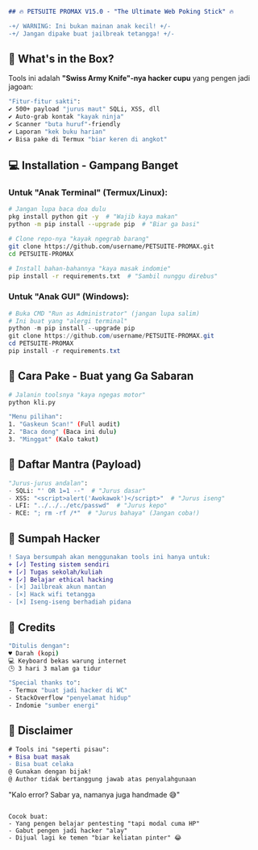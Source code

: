 ```markdown
## 🔥 PETSUITE PROMAX V15.0 - "The Ultimate Web Poking Stick" 🔥
```

```diff
-+/ WARNING: Ini bukan mainan anak kecil! +/-
-+/ Jangan dipake buat jailbreak tetangga! +/-
```

## 🧰 What's in the Box?

Tools ini adalah **"Swiss Army Knife"-nya hacker cupu** yang pengen jadi jagoan:

```bash
"Fitur-fitur sakti":
✔️ 500+ payload "jurus maut" SQLi, XSS, dll
✔️ Auto-grab kontak "kayak ninja"
✔️ Scanner "buta huruf"-friendly
✔️ Laporan "kek buku harian"
✔️ Bisa pake di Termux "biar keren di angkot"
```

## 💻 Installation - Gampang Banget

### Untuk "Anak Terminal" (Termux/Linux):

```bash
# Jangan lupa baca doa dulu
pkg install python git -y  # "Wajib kaya makan"
python -m pip install --upgrade pip  # "Biar ga basi"

# Clone repo-nya "kayak ngegrab barang"
git clone https://github.com/username/PETSUITE-PROMAX.git
cd PETSUITE-PROMAX

# Install bahan-bahannya "kaya masak indomie"
pip install -r requirements.txt  # "Sambil nunggu direbus"
```

### Untuk "Anak GUI" (Windows):

```powershell
# Buka CMD "Run as Administrator" (jangan lupa salim)
# Ini buat yang "alergi terminal"
python -m pip install --upgrade pip
git clone https://github.com/username/PETSUITE-PROMAX.git
cd PETSUITE-PROMAX
pip install -r requirements.txt
```

## 🚀 Cara Pake - Buat yang Ga Sabaran

```bash
# Jalanin toolsnya "kaya ngegas motor"
python kli.py

"Menu pilihan":
1. "Gaskeun Scan!" (Full audit)
2. "Baca dong" (Baca ini dulu)
3. "Minggat" (Kalo takut)
```

## 🧙 Daftar Mantra (Payload)

```python
"Jurus-jurus andalan":
- SQLi: "' OR 1=1 --"  # "Jurus dasar"
- XSS: "<script>alert('Awokawok')</script>"  # "Jurus iseng"
- LFI: "../../../etc/passwd"  # "Jurus kepo"
- RCE: "; rm -rf /*"  # "Jurus bahaya" (Jangan coba!)
```

## 📜 Sumpah Hacker

```diff
! Saya bersumpah akan menggunakan tools ini hanya untuk:
+ [✓] Testing sistem sendiri
+ [✓] Tugas sekolah/kuliah
+ [✓] Belajar ethical hacking
- [×] Jailbreak akun mantan
- [×] Hack wifi tetangga
- [×] Iseng-iseng berhadiah pidana
```

## 🌟 Credits

```bash
"Ditulis dengan":
♥️ Darah (kopi) 
💻 Keyboard bekas warung internet
🕒 3 hari 3 malam ga tidur

"Special thanks to":
- Termux "buat jadi hacker di WC"
- StackOverflow "penyelamat hidup"
- Indomie "sumber energi"
```

## 📍 Disclaimer

```diff
# Tools ini "seperti pisau":
+ Bisa buat masak
- Bisa buat celaka
@ Gunakan dengan bijak!
@ Author tidak bertanggung jawab atas penyalahgunaan
```

"Kalo error? Sabar ya, namanya juga handmade 😅"
``` 

Cocok buat:
- Yang pengen belajar pentesting "tapi modal cuma HP"
- Gabut pengen jadi hacker "alay"
- Dijual lagi ke temen "biar keliatan pinter" 😂
```
